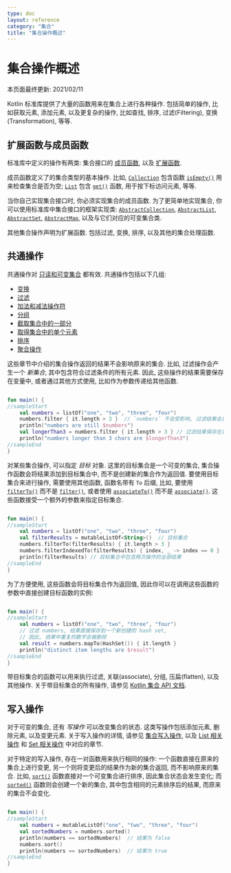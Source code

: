 ```yaml
---
type: doc
layout: reference
category: "集合"
title: "集合操作概述"
---
```


# 集合操作概述

本页面最终更新: 2021/02/11

Kotlin 标准库提供了大量的函数用来在集合上进行各种操作.
包括简单的操作, 比如获取元素, 添加元素,
以及更复杂的操作, 比如查找, 排序, 过滤(Filtering), 变换(Transformation), 等等.  

## 扩展函数与成员函数

标准库中定义的操作有两类: 集合接口的 [成员函数](classes.html#class-members), 以及 [扩展函数](extensions.html#extension-functions).

成员函数定义了的集合类型的基本操作. 比如,
[`Collection`](https://kotlinlang.org/api/latest/jvm/stdlib/kotlin.collections/-collection/index.html)
包含函数
[`isEmpty()`](https://kotlinlang.org/api/latest/jvm/stdlib/kotlin.collections/-collection/is-empty.html)
用来检查集合是否为空;
[`List`](https://kotlinlang.org/api/latest/jvm/stdlib/kotlin.collections/-list/index.html)
包含
[`get()`](https://kotlinlang.org/api/latest/jvm/stdlib/kotlin.collections/-list/get.html)
函数, 用于按下标访问元素, 等等.

当你自己实现集合接口时, 你必须实现集合的成员函数.
为了更简单地实现集合, 你可以使用标准库中集合接口的框架实现类:
[`AbstractCollection`](https://kotlinlang.org/api/latest/jvm/stdlib/kotlin.collections/-abstract-collection/index.html),
[`AbstractList`](https://kotlinlang.org/api/latest/jvm/stdlib/kotlin.collections/-abstract-list/index.html),
[`AbstractSet`](https://kotlinlang.org/api/latest/jvm/stdlib/kotlin.collections/-abstract-set/index.html),
[`AbstractMap`](https://kotlinlang.org/api/latest/jvm/stdlib/kotlin.collections/-abstract-map/index.html),
以及与它们对应的可变集合类.

其他集合操作声明为扩展函数.
包括过滤, 变换, 排序, 以及其他的集合处理函数.

## 共通操作

共通操作对 [只读和可变集合](collections-overview.html#collection-types) 都有效.
共通操作包括以下几组:

* [变换](collection-transformations.html)
* [过滤](collection-filtering.html)
* [加法和减法操作符](collection-plus-minus.html)
* [分组](collection-grouping.html)
* [截取集合中的一部分](collection-parts.html)
* [取得集合中的单个元素](collection-elements.html)
* [排序](collection-ordering.html)
* [聚合操作](collection-aggregate.html)

这些章节中介绍的集合操作返回的结果不会影响原来的集合.
比如, 过滤操作会产生一个 _新集合_, 其中包含符合过滤条件的所有元素.
因此, 这些操作的结果需要保存在变量中, 或者通过其他方式使用, 比如作为参数传递给其他函数.

<div class="sample" markdown="1" theme="idea" data-min-compiler-version="1.3">

```kotlin

fun main() {
//sampleStart
    val numbers = listOf("one", "two", "three", "four")  
    numbers.filter { it.length > 3 }  // `numbers` 不会受影响, 过滤结果会丢失
    println("numbers are still $numbers")
    val longerThan3 = numbers.filter { it.length > 3 } // 过滤结果保存在变量 `longerThan3` 中
    println("numbers longer than 3 chars are $longerThan3")
//sampleEnd
}
```
</div>

对某些集合操作, 可以指定 _目标_ 对象.
这里的目标集合是一个可变的集合, 集合操作函数会将结果添加到目标集合中, 而不是创建新的集合作为返回值.
要使用目标集合来进行操作, 需要使用其他函数, 函数名带有 `To` 后缀,
比如, 要使用
[`filterTo()`](https://kotlinlang.org/api/latest/jvm/stdlib/kotlin.collections/filter-to.html)
而不是
[`filter()`](https://kotlinlang.org/api/latest/jvm/stdlib/kotlin.collections/filter.html),
或者使用
[`associateTo()`](https://kotlinlang.org/api/latest/jvm/stdlib/kotlin.collections/associate-to.html)
而不是
[`associate()`](https://kotlinlang.org/api/latest/jvm/stdlib/kotlin.collections/associate.html).
这些函数接受一个额外的参数来指定目标集合.

<div class="sample" markdown="1" theme="idea" data-min-compiler-version="1.3">

```kotlin

fun main() {
//sampleStart
    val numbers = listOf("one", "two", "three", "four")
    val filterResults = mutableListOf<String>()  // 目标集合
    numbers.filterTo(filterResults) { it.length > 3 }
    numbers.filterIndexedTo(filterResults) { index, _ -> index == 0 }
    println(filterResults) // 目标集合中包含两次操作的全部结果
//sampleEnd
}
```
</div>

为了方便使用, 这些函数会将目标集合作为返回值,
因此你可以在调用这些函数的参数中直接创建目标函数的实例:

<div class="sample" markdown="1" theme="idea" data-min-compiler-version="1.3">

```kotlin

fun main() {
//sampleStart
    val numbers = listOf("one", "two", "three", "four")
    // 过滤 numbers, 结果直接保存到一个新创建的 hash set,
    // 因此, 结果中重复的数字会被删除
    val result = numbers.mapTo(HashSet()) { it.length }
    println("distinct item lengths are $result")
//sampleEnd
}
```
</div>

带目标集合的函数可以用来执行过滤, 关联(associate), 分组, 压扁(flatten), 以及其他操作.
关于带目标集合的所有操作, 请参见
[Kotlin 集合 API 文档](https://kotlinlang.org/api/latest/jvm/stdlib/kotlin.collections/index.html).

## 写入操作

对于可变的集合, 还有 _写操作_ 可以改变集合的状态. 这类写操作包括添加元素, 删除元素, 以及变更元素.
关于写入操作的详情, 请参见 [集合写入操作](collection-write.html),
以及 [List 相关操作](list-operations.html#list-write-operations)
和 [Set 相关操作](map-operations.html#map-write-operations) 中对应的章节.

对于特定的写入操作, 存在一对函数用来执行相同的操作:
一个函数直接在原来的集合上进行变更, 另一个则将变更后的结果作为新的集合返回, 而不影响原来的集合.
比如,
[`sort()`](https://kotlinlang.org/api/latest/jvm/stdlib/kotlin.collections/sort.html)
函数直接对一个可变集合进行排序, 因此集合状态会发生变化;
而
[`sorted()`](https://kotlinlang.org/api/latest/jvm/stdlib/kotlin.collections/sorted.html)
函数则会创建一个新的集合, 其中包含相同的元素排序后的结果, 而原来的集合不会变化.

<div class="sample" markdown="1" theme="idea" data-min-compiler-version="1.3">

```kotlin

fun main() {
//sampleStart
    val numbers = mutableListOf("one", "two", "three", "four")
    val sortedNumbers = numbers.sorted()
    println(numbers == sortedNumbers)  // 结果为 false
    numbers.sort()
    println(numbers == sortedNumbers)  // 结果为 true
//sampleEnd
}
```
</div>
